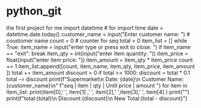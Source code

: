 # python_git
the first project for me
import datetime # for import time
date = datetime.date.today()
customer_name = input("Enter customer name: ") # coustomer name
count = 0 # counter for seq
total = 0 
item_list = []
while True:
    item_name = input("enter type or press exit to close: ") 
    if item_name == "exit":
        break
    item_qty = int(input("enter item quantity: "))
    item_price = float(input("enter item price: "))
    item_amount = item_qty * item_price
    count += 1
    item_list.append([count, item_name, item_qty, item_price, item_amount ])
    total += item_amount
    discount = 0
    if total >= 1000:
        discount = total * 0.1
        total -= discount
print(f"Supermarket\n Date: {date}\n Customer Name: {customer_name}\n"
     f"seq |    item      |     qty     |     Until price     |    amount ")
for item in item_list:
    print(item[0],'      ', item[1] ,'          ', item[2],'          ',item[3],'          ', item[4] )
    print("")
print(f"total:{total}\n Discount:{discount}\n New Total:{total - discount}")
